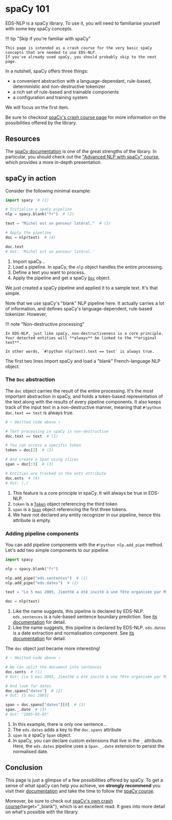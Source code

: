 # spaCy 101

EDS-NLP is a spaCy library. To use it, you will need to familiarise yourself with some key spaCy concepts.

!!! tip "Skip if you're familiar with spaCy"

    This page is intended as a crash course for the very basic spaCy concepts that are needed to use EDS-NLP.
    If you've already used spaCy, you should probably skip to the next page.

In a nutshell, spaCy offers three things:

- a convenient abstraction with a language-dependant, rule-based, deterministic and non-destructive tokenizer
- a rich set of rule-based and trainable components
- a configuration and training system

We will focus on the first item.

Be sure to checkout [spaCy's crash course page](https://spacy.io/usage/spacy-101) for more information on the possibilities offered by the library.

## Resources

The [spaCy documentation](https://spacy.io/) is one of the great strengths of the library.
In particular, you should check out the ["Advanced NLP with spaCy" course](https://course.spacy.io/en/),
which provides a more in-depth presentation.

## spaCy in action

Consider the following minimal example:

```python
import spacy  # (1)

# Initialise a spaCy pipeline
nlp = spacy.blank("fr")  # (2)

text = "Michel est un penseur latéral."  # (3)

# Apply the pipeline
doc = nlp(text)  # (4)

doc.text
# Out: 'Michel est un penseur latéral.'
```

1.  Import spaCy...
2.  Load a pipeline. In spaCy, the `nlp` object handles the entire processing.
3.  Define a text you want to process.
4.  Apply the pipeline and get a spaCy [`Doc`](https://spacy.io/api/doc) object.

We just created a spaCy pipeline and applied it to a sample text. It's that simple.

Note that we use spaCy's "blank" NLP pipeline here.
It actually carries a lot of information,
and defines spaCy's language-dependent, rule-based tokenizer.
However,

!!! note "Non-destructive processing"

    In EDS-NLP, just like spaCy, non-destructiveness is a core principle.
    Your detected entities will **always** be linked to the **original text**.

    In other words, `#!python nlp(text).text == text` is always true.

The first two lines import spaCy and load a "blank" French-language NLP object.

### The `Doc` abstraction

The `doc` object carries the result of the entire processing.
It's the most important abstraction in spaCy,
and holds a token-based representation of the text along with the results of every pipeline components.
It also keeps track of the input text in a non-destructive manner, meaning that
`#!python doc.text == text` is always true.

```python
# ↑ Omitted code above ↑

# Text processing in spaCy is non-destructive
doc.text == text  # (1)

# You can access a specific token
token = doc[2]  # (2)

# And create a Span using slices
span = doc[:3]  # (3)

# Entities are tracked in the ents attribute
doc.ents  # (4)
# Out: (,)
```

1.  This feature is a core principle in spaCy. It will always be true in EDS-NLP.
2.  `token` is a [`Token`](https://spacy.io/api/token) object referencing the third token
3.  `span` is a [`Span`](https://spacy.io/api/span) object referencing the first three tokens.
4.  We have not declared any entity recognizer in our pipeline, hence this attribute is empty.

### Adding pipeline components

You can add pipeline components with the `#!python nlp.add_pipe` method. Let's add two simple components to our pipeline.

```python hl_lines="5-6"
import spacy

nlp = spacy.blank("fr")

nlp.add_pipe("eds.sentences")  # (1)
nlp.add_pipe("eds.dates")  # (2)

text = "Le 5 mai 2005, Jimothé a été invité à une fête organisée par Michel."

doc = nlp(text)
```

1. Like the name suggests, this pipeline is declared by EDS-NLP.
   `eds.sentences` is a rule-based sentence boundary prediction.
   See [its documentation](../pipelines/core/sentences.md) for detail.
2. Like the name suggests, this pipeline is declared by EDS-NLP.
   `eds.dates` is a date extraction and normalisation component.
   See [its documentation](../pipelines/misc/dates.md) for detail.

The `doc` object just became more interesting!

```python
# ↑ Omitted code above ↑

# We can split the document into sentences
doc.sents  # (1)
# Out: [Le 5 mai 2005, Jimothé a été invité à une fête organisée par Michel.]

# And look for dates
doc.spans["dates"]  # (2)
# Out: [5 mai 2005]

span = doc.spans["dates"][0]  # (3)
span._.date  # (3)
# Out: "2005-05-05"
```

1. In this example, there is only one sentence...
2. The `eds.dates` adds a key to the `doc.spans` attribute
3. `span` is a spaCy `Span` object.
4. In spaCy, you can declare custom extensions that live in the `_` attribute.
   Here, the `eds.dates` pipeline uses a `Span._.date` extension to persist the normalised date.

## Conclusion

This page is just a glimpse of a few possibilities offered by spaCy. To get a sense of what spaCy can help you achieve,
we **strongly recommend** you visit their [documentation](https://spacy.io/)
and take the time to follow the [spaCy course](https://course.spacy.io/en/).

Moreover, be sure to check out [spaCy's own crash course](https://spacy.io/usage/spacy-101){target="\_blank"}, which is an excellent read.
It goes into more detail on what's possible with the library.

